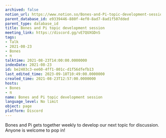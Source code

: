 ```yaml
---
archived: false
notion_url: https://www.notion.so/Bones-and-Pi-topic-development-session-be2403c3ee604ff1801cd1f56dfefb13
parent_database_id: e9339446-880f-4ef0-8ad7-8ad1f507dded
parent_type: database_id
title: Bones and Pi topic development session
meeting_link: https://discord.gg/vE7QUXGDnS
tags:
- Talk
- 2021-08-23
- Bones
- π
talktime: 2021-08-23T14:00:00.0000000
indexDate: 2021-08-23
id: be2403c3-ee60-4ff1-801c-d1f56dfefb13
last_edited_time: 2023-09-18T10:49:00.0000000
created_time: 2021-08-23T12:57:00.0000000
hosts:
- Bones
- π
name: Bones and Pi topic development session
language_level: No limit
object: page
platform: Discord
---
```


Bones and Pi gets together weekly to develop our next topic for discussion.
Anyone is welcome to pop in!










